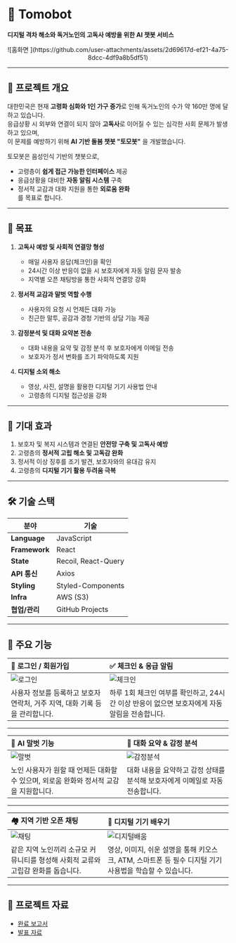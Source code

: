 # 🤖 Tomobot
**디지털 격차 해소와 독거노인의 고독사 예방을 위한 AI 챗봇 서비스** 

<p align="center">
![홈화면 ](https://github.com/user-attachments/assets/2d69617d-ef21-4a75-8dcc-4df9a8b5df51)
</p>  

---

## 📖 프로젝트 개요  

대한민국은 현재 **고령화 심화와 1인 가구 증가**로 인해 독거노인의 수가 약 160만 명에 달하고 있습니다.  
응급상황 시 외부와 연결이 되지 않아 **고독사**로 이어질 수 있는 심각한 사회 문제가 발생하고 있으며,  
이 문제를 예방하기 위해 **AI 기반 돌봄 챗봇 "토모봇"** 을 개발했습니다.  

토모봇은 음성인식 기반의 챗봇으로,  
- 고령층이 **쉽게 접근 가능한 인터페이스** 제공  
- 응급상황을 대비한 **자동 알림 시스템** 구축  
- 정서적 교감과 대화 지원을 통한 **외로움 완화**  
를 목표로 합니다.  

---

## 🎯 목표  

1. **고독사 예방 및 사회적 연결망 형성**  
   - 매일 사용자 응답(체크인)을 확인  
   - 24시간 이상 반응이 없을 시 보호자에게 자동 알림 문자 발송  
   - 지역별 오픈 채팅방을 통한 사회적 연결망 강화  

2. **정서적 교감과 말벗 역할 수행**  
   - 사용자의 요청 시 언제든 대화 가능  
   - 친근한 말투, 공감과 경청 기반의 상담 기능 제공  

3. **감정분석 및 대화 요약본 전송**  
   - 대화 내용을 요약 및 감정 분석 후 보호자에게 이메일 전송  
   - 보호자가 정서 변화를 조기 파악하도록 지원  

4. **디지털 소외 해소**  
   - 영상, 사진, 설명을 활용한 디지털 기기 사용법 안내  
   - 고령층의 디지털 접근성을 강화  

---

## 🌟 기대 효과  

1. 보호자 및 복지 시스템과 연결된 **안전망 구축 및 고독사 예방**  
2. 고령층의 **정서적 고립 해소 및 고독감 완화**  
3. 정서적 이상 징후를 조기 발견, 보호자와의 유대감 유지  
4. 고령층의 **디지털 기기 활용 두려움 극복**  

---

## 🛠 기술 스택  
| 분야           | 기술                               |
| ------------- | -------------------------------- |
| **Language**  | JavaScript                       |
| **Framework** | React                            |
| **State**     | Recoil, React-Query              |
| **API 통신**   | Axios                            |
| **Styling**   | Styled-Components                |
| **Infra**     | AWS (S3)                         |
| **협업/관리**   | GitHub Projects                  |

---

## 🎨 주요 기능  

| 🔐 로그인 / 회원가입 | ✅ 체크인 & 응급 알림 |
| :-------- | :------ |
| ![로그인](https://github.com/user-attachments/assets/ba9295ec-904a-4815-a9ef-08e4e2bb2fe8) | ![체크인](https://github.com/user-attachments/assets/0831b409-1e7b-4517-afef-3a9f7a088e65) |
| 사용자 정보를 등록하고 보호자 연락처, 거주 지역, 대화 기록 등을 관리합니다. | 하루 1회 체크인 여부를 확인하고, 24시간 이상 반응이 없으면 보호자에게 자동 알림을 전송합니다. |

---

| 💬 AI 말벗 기능 | 📧 대화 요약 & 감정 분석 |
| :-------- | :------ |
| ![말벗](https://github.com/user-attachments/assets/367cffe0-4327-4b41-9ffd-fcee94da75b4) | ![감정분석](https://github.com/user-attachments/assets/69859d67-229d-494d-b590-339964e4c3a0) |
| 노인 사용자가 원할 때 언제든 대화할 수 있으며, 외로움 완화와 정서적 교감을 지원합니다. | 대화 내용을 요약하고 감정 상태를 분석해 보호자에게 이메일로 자동 전송합니다. |

---

| 🏘 지역 기반 오픈 채팅 | 📱 디지털 기기 배우기 |
| :-------- | :------ |
| ![채팅](https://github.com/user-attachments/assets/66b7ca19-f14d-47b4-aba2-292c6077115f) | ![디지털배움](https://github.com/user-attachments/assets/7d2ef3b3-3fae-4e46-8be4-d4fc528dcdc9) |
| 같은 지역 노인끼리 소규모 커뮤니티를 형성해 사회적 교류와 고립감 완화를 돕습니다. | 영상, 이미지, 쉬운 설명을 통해 키오스크, ATM, 스마트폰 등 필수 디지털 기기 사용법을 학습할 수 있습니다. |

---

## 📄 프로젝트 자료
- [완료 보고서](https://github.com/user-attachments/files/22462019/1._.2.pdf)
- [발표 자료](https://github.com/user-attachments/files/22462018/3._.pdf)

